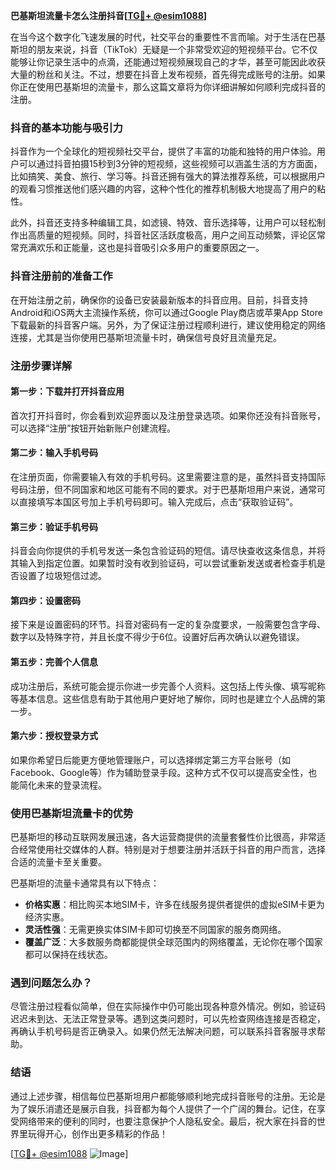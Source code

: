**巴基斯坦流量卡怎么注册抖音[[TG💪+ @esim1088](https://t.me/s/esim1088)]**

在当今这个数字化飞速发展的时代，社交平台的重要性不言而喻。对于生活在巴基斯坦的朋友来说，抖音（TikTok）无疑是一个非常受欢迎的短视频平台。它不仅能够让你记录生活中的点滴，还能通过短视频展现自己的才华，甚至可能因此收获大量的粉丝和关注。不过，想要在抖音上发布视频，首先得完成账号的注册。如果你正在使用巴基斯坦的流量卡，那么这篇文章将为你详细讲解如何顺利完成抖音的注册。

### 抖音的基本功能与吸引力

抖音作为一个全球化的短视频社交平台，提供了丰富的功能和独特的用户体验。用户可以通过抖音拍摄15秒到3分钟的短视频，这些视频可以涵盖生活的方方面面，比如搞笑、美食、旅行、学习等。抖音还拥有强大的算法推荐系统，可以根据用户的观看习惯推送他们感兴趣的内容，这种个性化的推荐机制极大地提高了用户的粘性。

此外，抖音还支持多种编辑工具，如滤镜、特效、音乐选择等，让用户可以轻松制作出高质量的短视频。同时，抖音社区活跃度极高，用户之间互动频繁，评论区常常充满欢乐和正能量，这也是抖音吸引众多用户的重要原因之一。

### 抖音注册前的准备工作

在开始注册之前，确保你的设备已安装最新版本的抖音应用。目前，抖音支持Android和iOS两大主流操作系统，你可以通过Google Play商店或苹果App Store下载最新的抖音客户端。另外，为了保证注册过程顺利进行，建议使用稳定的网络连接，尤其是当你使用巴基斯坦流量卡时，确保信号良好且流量充足。

### 注册步骤详解

#### 第一步：下载并打开抖音应用
首次打开抖音时，你会看到欢迎界面以及注册登录选项。如果你还没有抖音账号，可以选择“注册”按钮开始新账户创建流程。

#### 第二步：输入手机号码
在注册页面，你需要输入有效的手机号码。这里需要注意的是，虽然抖音支持国际号码注册，但不同国家和地区可能有不同的要求。对于巴基斯坦用户来说，通常可以直接填写本国区号加上手机号码即可。输入完成后，点击“获取验证码”。

#### 第三步：验证手机号码
抖音会向你提供的手机号发送一条包含验证码的短信。请尽快查收这条信息，并将其输入到指定位置。如果暂时没有收到验证码，可以尝试重新发送或者检查手机是否设置了垃圾短信过滤。

#### 第四步：设置密码
接下来是设置密码的环节。抖音对密码有一定的复杂度要求，一般需要包含字母、数字以及特殊字符，并且长度不得少于6位。设置好后再次确认以避免错误。

#### 第五步：完善个人信息
成功注册后，系统可能会提示你进一步完善个人资料。这包括上传头像、填写昵称等基本信息。这些信息有助于其他用户更好地了解你，同时也是建立个人品牌的第一步。

#### 第六步：授权登录方式
如果你希望日后能更方便地管理账户，可以选择绑定第三方平台账号（如Facebook、Google等）作为辅助登录手段。这种方式不仅可以提高安全性，也能简化未来的登录流程。

### 使用巴基斯坦流量卡的优势

巴基斯坦的移动互联网发展迅速，各大运营商提供的流量套餐性价比很高，非常适合经常使用社交媒体的人群。特别是对于想要注册并活跃于抖音的用户而言，选择合适的流量卡至关重要。

巴基斯坦的流量卡通常具有以下特点：
- **价格实惠**：相比购买本地SIM卡，许多在线服务提供者提供的虚拟eSIM卡更为经济实惠。
- **灵活性强**：无需更换实体SIM卡即可切换至不同国家的服务商网络。
- **覆盖广泛**：大多数服务商都能提供全球范围内的网络覆盖，无论你在哪个国家都可以保持在线状态。

### 遇到问题怎么办？

尽管注册过程看似简单，但在实际操作中仍可能出现各种意外情况。例如，验证码迟迟未到达、无法正常登录等。遇到这类问题时，可以先检查网络连接是否稳定，再确认手机号码是否正确录入。如果仍然无法解决问题，可以联系抖音客服寻求帮助。

### 结语

通过上述步骤，相信每位巴基斯坦用户都能够顺利地完成抖音账号的注册。无论是为了娱乐消遣还是展示自我，抖音都为每个人提供了一个广阔的舞台。记住，在享受网络带来的便利的同时，也要注意保护个人隐私安全。最后，祝大家在抖音的世界里玩得开心，创作出更多精彩的作品！

[[TG💪+ @esim1088](https://t.me/s/esim1088) ![Image](https://i.postimg.cc/4NQfJmqS/Snipaste-2025-05-13-00-14-12.png)]